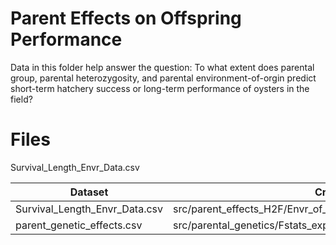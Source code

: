 # Parent Effects on Offspring Performance
Data in this folder help answer the question: To what extent does parental group, parental heterozygosity, and parental environment-of-orgin predict short-term hatchery success or long-term performance of oysters in the field?

# Files
Survival_Length_Envr_Data.csv

| Dataset    | Created in |
| -------- | ------- |
| Survival_Length_Envr_Data.csv  |  src/parent_effects_H2F/Envr_of_Origin_Length_Survival_Hatchery.Rmd   |
| parent_genetic_effects.csv |  src/parental_genetics/Fstats_experimental.Rmd   |
